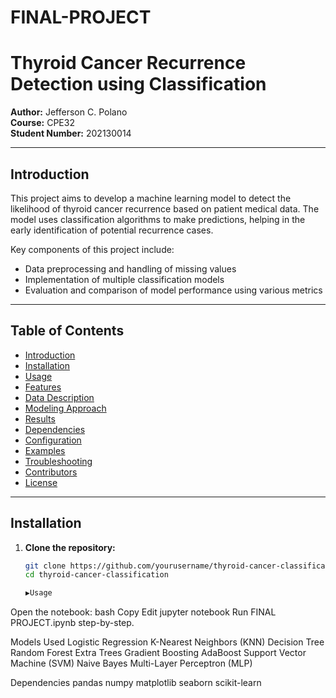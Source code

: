 # FINAL-PROJECT
# Thyroid Cancer Recurrence Detection using Classification

**Author:** Jefferson C. Polano  
**Course:** CPE32  
**Student Number:** 202130014  

---

## Introduction

This project aims to develop a machine learning model to detect the likelihood of thyroid cancer recurrence based on patient medical data. The model uses classification algorithms to make predictions, helping in the early identification of potential recurrence cases.

Key components of this project include:
- Data preprocessing and handling of missing values
- Implementation of multiple classification models
- Evaluation and comparison of model performance using various metrics

---

## Table of Contents

- [Introduction](#-introduction)
- [Installation](#-installation)
- [Usage](#-usage)
- [Features](#-features)
- [Data Description](#-data-description)
- [Modeling Approach](#-modeling-approach)
- [Results](#-results)
- [Dependencies](#-dependencies)
- [Configuration](#-configuration)
- [Examples](#-examples)
- [Troubleshooting](#-troubleshooting)
- [Contributors](#-contributors)
- [License](#-license)

---

## Installation

1. **Clone the repository:**
   ```bash
   git clone https://github.com/yourusername/thyroid-cancer-classification.git
   cd thyroid-cancer-classification

   ▶Usage
Open the notebook:
bash
Copy
Edit
jupyter notebook
Run FINAL PROJECT.ipynb step-by-step.

Models Used
Logistic Regression
K-Nearest Neighbors (KNN)
Decision Tree
Random Forest
Extra Trees
Gradient Boosting
AdaBoost
Support Vector Machine (SVM)
Naive Bayes
Multi-Layer Perceptron (MLP)

Dependencies
pandas
numpy
matplotlib
seaborn
scikit-learn

